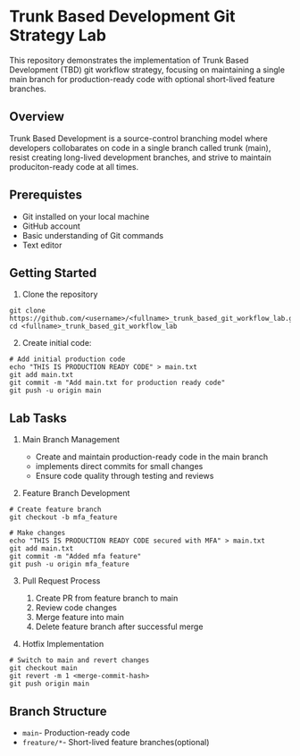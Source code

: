 # Trunk Based Development Git Strategy Lab

This repository demonstrates the implementation of Trunk Based Development (TBD) git workflow strategy, focusing on maintaining a single main branch for production-ready code with optional short-lived feature branches.

## Overview
Trunk Based Development is a source-control branching model where developers collobarates on code in a single branch called trunk (main), resist creating long-lived development branches, and strive to maintain produciton-ready code at all times.

## Prerequistes
- Git installed on your local machine
- GitHub account
- Basic understanding of Git commands
- Text editor

## Getting Started
1. Clone the repository
```
git clone https://github.com/<username>/<fullname>_trunk_based_git_workflow_lab.git
cd <fullname>_trunk_based_git_workflow_lab
```

2. Create initial code:
```
# Add initial production code
echo "THIS IS PRODUCTION READY CODE" > main.txt
git add main.txt
git commit -m "Add main.txt for production ready code"
git push -u origin main
```

## Lab Tasks
1. Main Branch Management
	- Create and maintain production-ready code in the main branch
	- implements direct commits for small changes
	- Ensure code quality through testing and reviews

2. Feature Branch Development
```
# Create feature branch
git checkout -b mfa_feature

# Make changes
echo "THIS IS PRODUCTION READY CODE secured with MFA" > main.txt
git add main.txt
git commit -m "Added mfa feature"
git push -u origin mfa_feature
```

3. Pull Request Process
	1. Create PR from feature branch to main
	2. Review code changes
	3. Merge feature into main
	4. Delete feature branch after successful merge

4. Hotfix Implementation
```
# Switch to main and revert changes
git checkout main
git revert -m 1 <merge-commit-hash>
git push origin main
```
## Branch Structure
- `main`- Production-ready code
- `freature/*`- Short-lived feature branches(optional)
